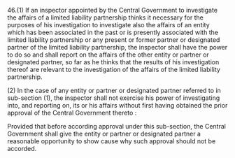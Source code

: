 46.(1) If an inspector appointed by the Central Government to investigate the affairs of a limited liability partnership thinks it necessary for the purposes of his investigation to investigate also the affairs of an entity which has been associated in the past or is presently associated with the limited liability partnership or any present or former partner or designated partner of the limited liability partnership, the inspector shall have the power to do so and shall report on the affairs of the other entity or partner or designated partner, so far as he thinks that the results of his investigation thereof are relevant to the investigation of the affairs of the limited liability partnership.

(2) In the case of any entity or partner or designated partner referred to in sub-section (1), the inspector shall not exercise his power of investigating into, and reporting on, its or his affairs without first having obtained the prior approval of the Central Government thereto :

Provided that before according approval under this sub-section, the Central Government shall give the entity or partner or designated partner a reasonable opportunity to show cause why such approval should not be accorded.
